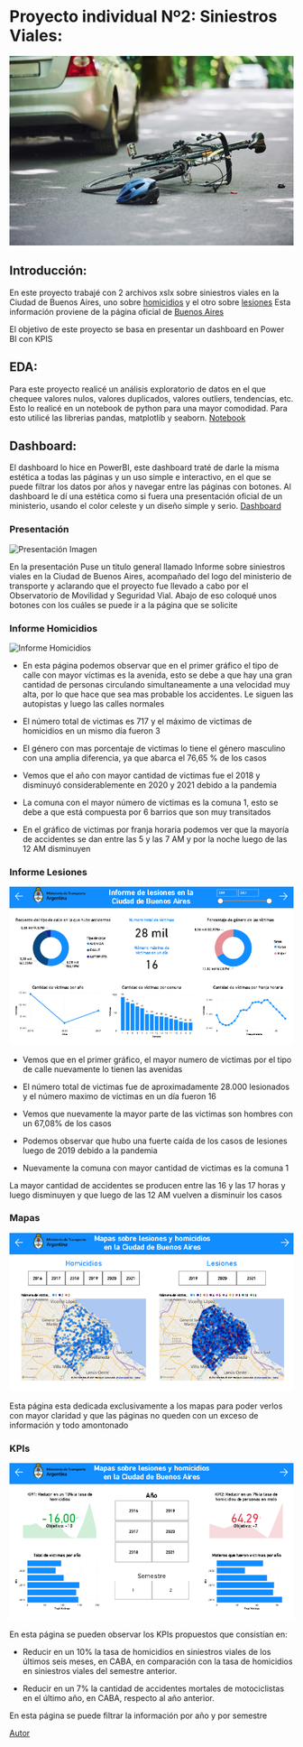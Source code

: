 # Proyecto individual Nº2: Siniestros Viales: #
![Siniestro_imagen](https://github.com/Lukitens/PI_DA/blob/main/Imagenes/SV-1.jpg) 

## Introducción: ##

En este proyecto trabajé con 2 archivos xslx sobre siniestros viales en la Ciudad de Buenos Aires, uno sobre [homicidios](https://github.com/Lukitens/PI_DA/blob/main/homicidios.xlsx) y el otro sobre [lesiones](https://github.com/Lukitens/PI_DA/blob/main/lesiones.xlsx)
Esta información proviene de la página oficial de [Buenos Aires](https://data.buenosaires.gob.ar/dataset/victimas-siniestros-viales)

El objetivo de este proyecto se basa en presentar un dashboard en Power BI con KPIS

## EDA: ##

Para este proyecto realicé un análisis exploratorio de datos en el que chequee valores nulos, valores duplicados, valores outliers, tendencias, etc. Esto lo realicé en un notebook de python para una mayor comodidad.
Para esto utilicé las librerias pandas, matplotlib y seaborn.
[Notebook](https://github.com/Lukitens/PI_DA/blob/main/eda.ipynb)

## Dashboard: ##

El dashboard lo hice en PowerBI, este dashboard traté de darle la misma estética a todas las páginas y un uso simple e interactivo, en el que se puede filtrar los datos por años y navegar entre las páginas con botones. 
Al dashboard le dí una estética como si fuera una presentación oficial de un ministerio, usando el color celeste y un diseño simple y serio.
[Dashboard](https://github.com/Lukitens/PI_DA/blob/main/dashboard_proyecto.pbix)

### Presentación ###

![Presentación Imagen](https://github.com/Lukitens/PI_DA/blob/main/Imagenes/Presentación.png)

En la presentación Puse un titulo general llamado Informe sobre siniestros viales en la Ciudad de Buenos Aires, acompañado del logo del ministerio de transporte y aclarando que el proyecto fue llevado a cabo por el Observatorio de Movilidad y Seguridad Vial. Abajo de eso coloqué unos botones con los cuáles se puede ir a la página que se solicite

### Informe Homicidios ###
![Informe Homicidios](https://github.com/Lukitens/PI_DA/blob/main/Imagenes/Presentación.png)

 - En esta página podemos observar que en el primer gráfico el tipo de calle con mayor víctimas es la avenida, esto se debe a que hay una gran cantidad de personas circulando simultaneamente a una velocidad muy alta, por lo que hace que sea mas probable los accidentes. Le siguen las autopistas y luego las calles normales

 - El número total de victimas es 717 y el máximo de victimas de homicidios en un mismo día fueron 3

 - El género con mas porcentaje de victimas lo tiene el género masculino con una amplia diferencia, ya que abarca el 76,65 % de los casos

 - Vemos que el año con mayor cantidad de victimas fue el 2018 y disminuyó considerablemente en 2020 y 2021 debido a la pandemia

 - La comuna con el mayor número de victimas es la comuna 1, esto se debe a que está compuesta por 6 barrios que son muy transitados

 - En el gráfico de victimas por franja horaria podemos ver que la mayoría de accidentes se dan entre las 5 y las 7 AM y por la noche luego de las 12 AM disminuyen

### Informe Lesiones ###
![Informe Lesiones](https://github.com/Lukitens/PI_DA/blob/main/Imagenes/InformeLesiones.png)

 - Vemos que en el primer gráfico, el mayor numero de victimas por el tipo de calle nuevamente lo tienen las avenidas

 - El número total de victimas fue de aproximadamente 28.000 lesionados y el número maximo de victimas en un día fueron 16

 - Vemos que nuevamente la mayor parte de las victimas son hombres con un 67,08% de los casos

 - Podemos observar que hubo una fuerte caída de los casos de lesiones luego de 2019 debido a la pandemia

 - Nuevamente la comuna con mayor cantidad de victimas es la comuna 1

La mayor cantidad de accidentes se producen entre las 16 y las 17 horas y luego disminuyen y que luego de las 12 AM vuelven a disminuir los casos

### Mapas ###
![Mapas](https://github.com/Lukitens/PI_DA/blob/main/Imagenes/Mapas.png)

Esta página esta dedicada exclusivamente a los mapas para poder verlos con mayor claridad y que las páginas no queden con un exceso de información y todo amontonado

### KPIs ###
![KPIs](https://github.com/Lukitens/PI_DA/blob/main/Imagenes/KPIs.png)

En esta página se pueden observar los KPIs propuestos que consistían en:

  - Reducir en un 10% la tasa de homicidios en siniestros viales de los últimos seis meses, en CABA, en comparación con la tasa de homicidios en siniestros viales del semestre anterior.

  - Reducir en un 7% la cantidad de accidentes mortales de motociclistas en el último año, en CABA, respecto al año anterior.

En esta página se puede filtrar la información por año y por semestre

[Autor](https://www.linkedin.com/in/lucas-raña-49120a271/)
